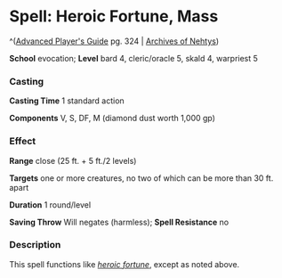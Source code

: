 # Spell: Heroic Fortune, Mass

^([Advanced Player's Guide][ss-mass-heroic-fortune] pg. 324 | [Archives of Nehtys][sn-mass-heroic-fortune])

**School** evocation; **Level** bard 4, cleric/oracle 5, skald 4, warpriest 5

### Casting

**Casting Time** 1 standard action

**Components** V, S, DF, M (diamond dust worth 1,000 gp)

### Effect

**Range** close (25 ft. + 5 ft./2 levels)

**Targets** one or more creatures, no two of which can be more than 30 ft. apart

**Duration** 1 round/level

**Saving Throw** Will negates (harmless); **Spell Resistance** no

### Description

This spell functions like _[heroic fortune]_, except as noted above.

[ss-mass-heroic-fortune]: http://paizo.com/pathfinderRPG/v57
[sn-mass-heroic-fortune]: http://www.archivesofnethys.com/SpellDisplay.aspx?ItemName=Heroic%20Fortune%2C%20Mass
[heroic fortune]: http://www.archivesofnethys.com/SpellDisplay.aspx?ItemName=heroic%20fortune